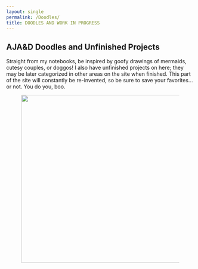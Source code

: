 ```yaml
---
layout: single
permalink: /Doodles/
title: DOODLES AND WORK IN PROGRESS
---
```

## AJA&D Doodles and Unfinished Projects
Straight from my notebooks, be inspired by goofy drawings of mermaids, cutesy couples, or doggos! I also have unfinished projects on here; they may be later categorized in other areas on the site when finished. This part of the site will constantly be re-invented, so be sure to save your favorites... or not. You do you, boo.

<figure class="animated_gif_frame">
	<img src="/uploads/2015/08/autobook.jpg" data-source="great_gatsbys/IMG_0915.TRIM (1) (1).gif" width="800" height="450" />
</figure
